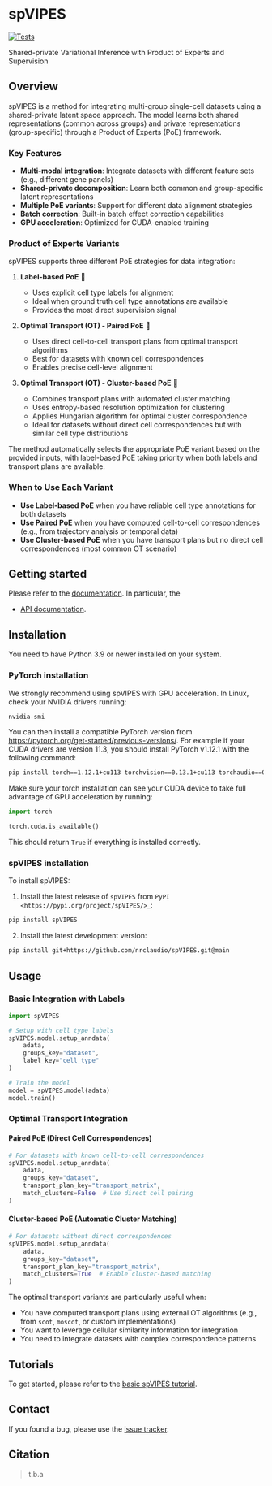 # spVIPES

[![Tests][badge-tests]][link-tests]

<!-- [![Documentation][badge-docs]][link-docs] -->

[badge-tests]: https://img.shields.io/github/actions/workflow/status/nrclaudio/spVIPES/test.yaml?branch=main
[link-tests]: https://github.com/nrclaudio/spVIPES/actions/workflows/test.yml

[scverse-discourse]: https://discourse.scverse.org/
[issue-tracker]: https://github.com/nrclaudio/spVIPES/issues
[changelog]: https://spVIPES.readthedocs.io/latest/changelog.html
[link-docs]: https://spVIPES.readthedocs.io
[link-api]: https://spVIPES.readthedocs.io/latest/api.html

<!-- [badge-docs]: https://img.shields.io/readthedocs/spVIPES -->

Shared-private Variational Inference with Product of Experts and Supervision

## Overview

spVIPES is a method for integrating multi-group single-cell datasets using a shared-private latent space approach. The model learns both shared representations (common across groups) and private representations (group-specific) through a Product of Experts (PoE) framework.

### Key Features

- **Multi-modal integration**: Integrate datasets with different feature sets (e.g., different gene panels)
- **Shared-private decomposition**: Learn both common and group-specific latent representations
- **Multiple PoE variants**: Support for different data alignment strategies
- **Batch correction**: Built-in batch effect correction capabilities
- **GPU acceleration**: Optimized for CUDA-enabled training

### Product of Experts Variants

spVIPES supports three different PoE strategies for data integration:

1. **Label-based PoE** 🎯
   - Uses explicit cell type labels for alignment
   - Ideal when ground truth cell type annotations are available
   - Provides the most direct supervision signal

2. **Optimal Transport (OT) - Paired PoE** 🔄
   - Uses direct cell-to-cell transport plans from optimal transport algorithms
   - Best for datasets with known cell correspondences
   - Enables precise cell-level alignment

3. **Optimal Transport (OT) - Cluster-based PoE** 🧩
   - Combines transport plans with automated cluster matching
   - Uses entropy-based resolution optimization for clustering
   - Applies Hungarian algorithm for optimal cluster correspondence
   - Ideal for datasets without direct cell correspondences but with similar cell type distributions

The method automatically selects the appropriate PoE variant based on the provided inputs, with label-based PoE taking priority when both labels and transport plans are available.

### When to Use Each Variant

- **Use Label-based PoE** when you have reliable cell type annotations for both datasets
- **Use Paired PoE** when you have computed cell-to-cell correspondences (e.g., from trajectory analysis or temporal data)
- **Use Cluster-based PoE** when you have transport plans but no direct cell correspondences (most common OT scenario)


## Getting started

Please refer to the [documentation][link-docs]. In particular, the

-   [API documentation][link-api].

## Installation

You need to have Python 3.9 or newer installed on your system.

### PyTorch installation

We strongly recommend using spVIPES with GPU acceleration. In Linux, check your NVIDIA drivers running:

```bash
nvidia-smi
```

You can then install a compatible PyTorch version from https://pytorch.org/get-started/previous-versions/. For example if your CUDA drivers are version 11.3, you should install PyTorch v1.12.1 with the following command:

```bash
pip install torch==1.12.1+cu113 torchvision==0.13.1+cu113 torchaudio==0.12.1 --extra-index-url https://download.pytorch.org/whl/cu113
```

Make sure your torch installation can see your CUDA device to take full advantage of GPU acceleration by running:

```python
import torch

torch.cuda.is_available()
```

This should return `True` if everything is installed correctly.

### spVIPES installation

To install spVIPES:

1. Install the latest release of `spVIPES` from `PyPI <https://pypi.org/project/spVIPES/>`\_:

```bash
pip install spVIPES
```

2. Install the latest development version:

```bash
pip install git+https://github.com/nrclaudio/spVIPES.git@main
```

## Usage

### Basic Integration with Labels

```python
import spVIPES

# Setup with cell type labels
spVIPES.model.setup_anndata(
    adata, 
    groups_key="dataset", 
    label_key="cell_type"
)

# Train the model
model = spVIPES.model(adata)
model.train()
```

### Optimal Transport Integration

#### Paired PoE (Direct Cell Correspondences)

```python
# For datasets with known cell-to-cell correspondences
spVIPES.model.setup_anndata(
    adata, 
    groups_key="dataset", 
    transport_plan_key="transport_matrix",
    match_clusters=False  # Use direct cell pairing
)
```

#### Cluster-based PoE (Automatic Cluster Matching)

```python
# For datasets without direct correspondences
spVIPES.model.setup_anndata(
    adata, 
    groups_key="dataset", 
    transport_plan_key="transport_matrix",
    match_clusters=True  # Enable cluster-based matching
)
```

The optimal transport variants are particularly useful when:
- You have computed transport plans using external OT algorithms (e.g., from `scot`, `moscot`, or custom implementations)
- You want to leverage cellular similarity information for integration
- You need to integrate datasets with complex correspondence patterns

## Tutorials

To get started, please refer to the [basic spVIPES tutorial](docs/notebooks/Tutorial.ipynb).

## Contact

If you found a bug, please use the [issue tracker][issue-tracker].

## Citation

> t.b.a


